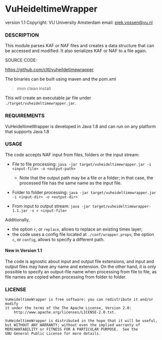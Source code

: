 VuHeideltimeWrapper
============
version 1.1
Copyright: VU University Amsterdam
email: piek.vossen@vu.nl


### DESCRIPTION
This module parses KAF or NAF files and creates a data structure that can be accessed and modified.
It also serializes KAF or NAF to a file again.

SOURCE CODE:

https://github.com/cltl/vuheildetimewrapper

The binaries can be built using maven and the pom.xml

> mvn clean install

This will create an executable jar file under `./target/vuheideltimewrapper.jar`.
### REQUIREMENTS
VuHeideltimeWrapper is developed in Java 1.8 and can run on any platform that supports Java 1.8


### USAGE
The code accepts NAF input from files, folders or the input stream:

* File to file processing:
```java -jar target/vuheideltimewrapper.jar -i <input-file> -o <output-path>```
  * Note that the output path may be a file or a folder; in that case, the processed file has the same name as the input file.
  
* Folder to folder processing:
```java -jar target/vuheideltimewrapper.jar -i <input-dir> -o <output-dir>```
* From input to output stream:
```java -jar target/vuheideltimewrapper-1.1.jar -s < <input-file>```

Additionally, 
* the option `r`, or `replace`, allows to replace an existing timex layer;
* the code uses a config file located at `./conf/wrapper.props`; the option `c`, or `config`, allows to specify a different path.

#### New in Version 1.1
The code is agnostic about input and output file extensions, and input and output files may have any name and extension. On the other hand,
it is only possible to specify an output-file name when processing from file to file, as file names are copied when processing from folder 
to folder.

### LICENSE
    VuHeideltimeWrapper is free software: you can redistribute it and/or modify
    it under the terms of the The Apache License, Version 2.0:
        http://www.apache.org/licenses/LICENSE-2.0.txt.

    VuHeideltimeWrapper is distributed in the hope that it will be useful,
    but WITHOUT ANY WARRANTY; without even the implied warranty of
    MERCHANTABILITY or FITNESS FOR A PARTICULAR PURPOSE.  See the
    GNU General Public License for more details.
